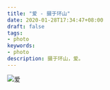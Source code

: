 ```yaml
---
title: "爱 - 摄于环山"
date: 2020-01-28T17:34:47+08:00
draft: false
tags: 
- photo
keywords:
- photo
description: 摄于环山，爱。
---
```


![爱](https://cdn.jsdelivr.net/gh/scopor/cdn@1.1.5/20200128环山路.jpeg)

